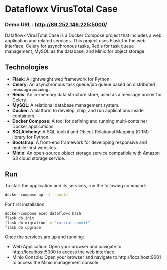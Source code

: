 # Dataflowx VirusTotal Case

### Demo URL : http://89.252.146.225:5000/

Dataflowx VirusTotal Case is a Docker Compose project that includes a web application and related services. This project uses Flask for the web interface, Celery for asynchronous tasks, Redis for task queue management, MySQL as the database, and Minio for object storage.

## Technologies

- **Flask**: A lightweight web framework for Python.
- **Celery**: An asynchronous task queue/job queue based on distributed message passing.
- **Redis**: An in-memory data structure store, used as a message broker for Celery.
- **MySQL**: A relational database management system.
- **Docker**: A platform to develop, ship, and run applications inside containers.
- **Docker Compose**: A tool for defining and running multi-container Docker applications.
- **SQLAlchemy**: A SQL toolkit and Object-Relational Mapping (ORM) library for Python.
- **Bootstrap**: A front-end framework for developing responsive and mobile-first websites.
- **Minio**: An open-source object storage service compatible with Amazon S3 cloud storage service.

## Run


To start the application and its services, run the following command:

```bash
docker-compose up -d --build
```

For first installation

```bash
docker-compose exec dataflowx bash
flask db init
flask db migration -m "initial commit"
flask db upgrade
```
Once the services are up and running:

- Web Application: Open your browser and navigate to http://localhost:5000 to access the web interface.
- Minio Console: Open your browser and navigate to http://localhost:9001 to access the Minio management console.
